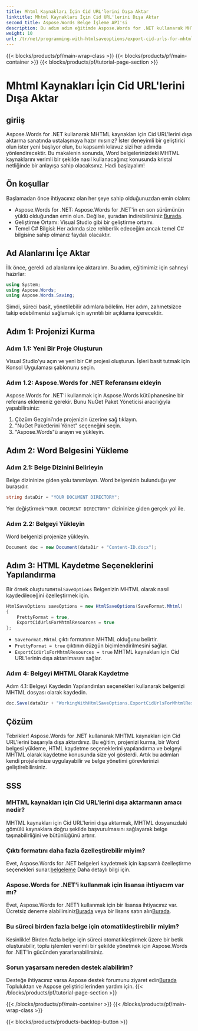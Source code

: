 ```yaml
---
title: Mhtml Kaynakları İçin Cid URL'lerini Dışa Aktar
linktitle: Mhtml Kaynakları İçin Cid URL'lerini Dışa Aktar
second_title: Aspose.Words Belge İşleme API'si
description: Bu adım adım eğitimde Aspose.Words for .NET kullanarak MHTML kaynakları için Cid URL'lerini nasıl dışa aktaracağınızı öğrenin. Her seviyedeki geliştirici için mükemmeldir.
weight: 10
url: /tr/net/programming-with-htmlsaveoptions/export-cid-urls-for-mhtml-resources/
---
```


{{< blocks/products/pf/main-wrap-class >}}
{{< blocks/products/pf/main-container >}}
{{< blocks/products/pf/tutorial-page-section >}}

# Mhtml Kaynakları İçin Cid URL'lerini Dışa Aktar

## giriiş

Aspose.Words for .NET kullanarak MHTML kaynakları için Cid URL'lerini dışa aktarma sanatında ustalaşmaya hazır mısınız? İster deneyimli bir geliştirici olun ister yeni başlıyor olun, bu kapsamlı kılavuz sizi her adımda yönlendirecektir. Bu makalenin sonunda, Word belgelerinizdeki MHTML kaynaklarını verimli bir şekilde nasıl kullanacağınız konusunda kristal netliğinde bir anlayışa sahip olacaksınız. Hadi başlayalım!

## Ön koşullar

Başlamadan önce ihtiyacınız olan her şeye sahip olduğunuzdan emin olalım:

-  Aspose.Words for .NET: Aspose.Words for .NET'in en son sürümünün yüklü olduğundan emin olun. Değilse, şuradan indirebilirsiniz:[Burada](https://releases.aspose.com/words/net/).
- Geliştirme Ortamı: Visual Studio gibi bir geliştirme ortamı.
- Temel C# Bilgisi: Her adımda size rehberlik edeceğim ancak temel C# bilgisine sahip olmanız faydalı olacaktır.

## Ad Alanlarını İçe Aktar

İlk önce, gerekli ad alanlarını içe aktaralım. Bu adım, eğitimimiz için sahneyi hazırlar:

```csharp
using System;
using Aspose.Words;
using Aspose.Words.Saving;
```

Şimdi, süreci basit, yönetilebilir adımlara bölelim. Her adım, zahmetsizce takip edebilmenizi sağlamak için ayrıntılı bir açıklama içerecektir.

## Adım 1: Projenizi Kurma

### Adım 1.1: Yeni Bir Proje Oluşturun
Visual Studio'yu açın ve yeni bir C# projesi oluşturun. İşleri basit tutmak için Konsol Uygulaması şablonunu seçin.

### Adım 1.2: Aspose.Words for .NET Referansını ekleyin
Aspose.Words for .NET'i kullanmak için Aspose.Words kütüphanesine bir referans eklemeniz gerekir. Bunu NuGet Paket Yöneticisi aracılığıyla yapabilirsiniz:

1. Çözüm Gezgini’nde projenizin üzerine sağ tıklayın.
2. "NuGet Paketlerini Yönet" seçeneğini seçin.
3. "Aspose.Words"ü arayın ve yükleyin.

## Adım 2: Word Belgesini Yükleme

### Adım 2.1: Belge Dizinini Belirleyin
Belge dizininize giden yolu tanımlayın. Word belgenizin bulunduğu yer burasıdır.

```csharp
string dataDir = "YOUR DOCUMENT DIRECTORY";
```

 Yer değiştirmek`"YOUR DOCUMENT DIRECTORY"` dizininize giden gerçek yol ile.

### Adım 2.2: Belgeyi Yükleyin
Word belgenizi projenize yükleyin.

```csharp
Document doc = new Document(dataDir + "Content-ID.docx");
```

## Adım 3: HTML Kaydetme Seçeneklerini Yapılandırma

 Bir örnek oluşturun`HtmlSaveOptions` Belgenizin MHTML olarak nasıl kaydedileceğini özelleştirmek için.

```csharp
HtmlSaveOptions saveOptions = new HtmlSaveOptions(SaveFormat.Mhtml)
{
    PrettyFormat = true,
    ExportCidUrlsForMhtmlResources = true
};
```

- `SaveFormat.Mhtml` çıktı formatının MHTML olduğunu belirtir.
- `PrettyFormat = true` çıktının düzgün biçimlendirilmesini sağlar.
- `ExportCidUrlsForMhtmlResources = true` MHTML kaynakları için Cid URL'lerinin dışa aktarılmasını sağlar.

### Adım 4: Belgeyi MHTML Olarak Kaydetme

Adım 4.1: Belgeyi Kaydedin
Yapılandırılan seçenekleri kullanarak belgenizi MHTML dosyası olarak kaydedin.

```csharp
doc.Save(dataDir + "WorkingWithHtmlSaveOptions.ExportCidUrlsForMhtmlResources.mhtml", saveOptions);
```

## Çözüm

Tebrikler! Aspose.Words for .NET kullanarak MHTML kaynakları için Cid URL'lerini başarıyla dışa aktardınız. Bu eğitim, projenizi kurma, bir Word belgesi yükleme, HTML kaydetme seçeneklerini yapılandırma ve belgeyi MHTML olarak kaydetme konusunda size yol gösterdi. Artık bu adımları kendi projelerinize uygulayabilir ve belge yönetimi görevlerinizi geliştirebilirsiniz.

## SSS

### MHTML kaynakları için Cid URL'lerini dışa aktarmanın amacı nedir?
MHTML kaynakları için Cid URL'lerini dışa aktarmak, MHTML dosyanızdaki gömülü kaynaklara doğru şekilde başvurulmasını sağlayarak belge taşınabilirliğini ve bütünlüğünü artırır.

### Çıktı formatını daha fazla özelleştirebilir miyim?
 Evet, Aspose.Words for .NET belgeleri kaydetmek için kapsamlı özelleştirme seçenekleri sunar.[belgeleme](https://reference.aspose.com/words/net/) Daha detaylı bilgi için.

### Aspose.Words for .NET'i kullanmak için lisansa ihtiyacım var mı?
 Evet, Aspose.Words for .NET'i kullanmak için bir lisansa ihtiyacınız var. Ücretsiz deneme alabilirsiniz[Burada](https://releases.aspose.com/) veya bir lisans satın alın[Burada](https://purchase.aspose.com/buy).

### Bu süreci birden fazla belge için otomatikleştirebilir miyim?
Kesinlikle! Birden fazla belge için süreci otomatikleştirmek üzere bir betik oluşturabilir, toplu işlemleri verimli bir şekilde yönetmek için Aspose.Words for .NET'in gücünden yararlanabilirsiniz.

### Sorun yaşarsam nereden destek alabilirim?
Desteğe ihtiyacınız varsa Aspose destek forumunu ziyaret edin[Burada](https://forum.aspose.com/c/words/8) Topluluktan ve Aspose geliştiricilerinden yardım için.
{{< /blocks/products/pf/tutorial-page-section >}}

{{< /blocks/products/pf/main-container >}}
{{< /blocks/products/pf/main-wrap-class >}}

{{< blocks/products/products-backtop-button >}}
